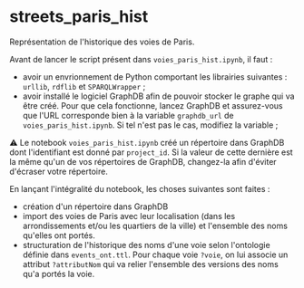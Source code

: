 # streets_paris_hist
Représentation de l'historique des voies de Paris.

Avant de lancer le script présent dans `voies_paris_hist.ipynb`, il faut :
* avoir un envrionnement de Python comportant les librairies suivantes : `urllib`, `rdflib` et `SPARQLWrapper` ;
* avoir installé le logiciel GraphDB afin de pouvoir stocker le graphe qui va être créé. Pour que cela fonctionne, lancez GraphDB et assurez-vous que l'URL corresponde bien à la variable `graphdb_url` de `voies_paris_hist.ipynb`. Si tel n'est pas le cas, modifiez la variable ;

:warning: Le notebook `voies_paris_hist.ipynb` créé un répertoire dans GraphDB dont l'identifiant est donné par `project_id`. Si la valeur de cette dernière est la même qu'un de vos répertoires de GraphDB, changez-la afin d'éviter d'écraser votre répertoire.

En lançant l'intégralité du notebook, les choses suivantes sont faites :
* création d'un répertoire dans GraphDB
* import des voies de Paris avec leur localisation (dans les arrondissements et/ou les quartiers de la ville) et l'ensemble des noms qu'elles ont portés.
* structuration de l'historique des noms d'une voie selon l'ontologie définie dans `events_ont.ttl`. Pour chaque voie `?voie`, on lui associe un attribut `?attributNom` qui va relier l'ensemble des versions des noms qu'a portés la voie.

